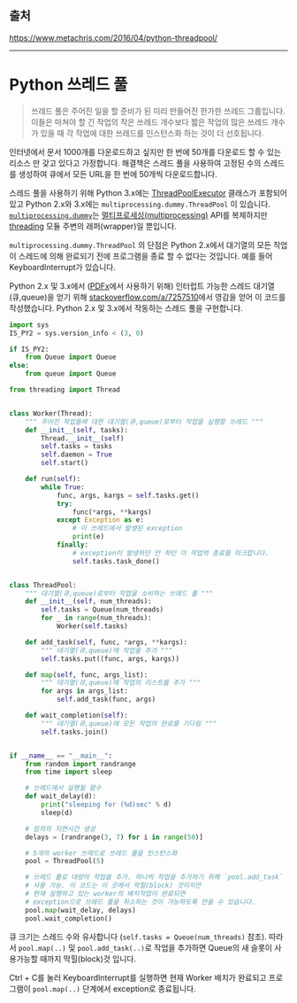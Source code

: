 ## 출처

https://www.metachris.com/2016/04/python-threadpool/

---

# Python 쓰레드 풀

> 쓰레드 풀은 주어진 일을 할 준비가 된 미리 만들어진 한가한 쓰레드 그룹입니다. 이들은 마쳐야 할 긴 작업의 작은 쓰레드 개수보다 짧은 작업의 많은 쓰레드 개수가 있을 때 각 작업에 대한 쓰레드를 인스턴스화 하는 것이 더 선호됩니다.

인터넷에서 문서 1000개를 다운로드하고 싶지만 한 번에 50개를 다운로드 할 수 있는 리소스 만 갖고 있다고 가정합니다. 해결책은 스레드 풀을 사용하여 고정된 수의 스레드를 생성하여 큐에서 모든 URL을 한 번에 50개씩 다운로드합니다.

스레드 풀을 사용하기 위해 Python 3.x에는 [ThreadPoolExecutor](https://docs.python.org/ko/dev/library/concurrent.futures.html#threadpoolexecutor) 클래스가 포함되어 있고 Python 2.x와 3.x에는 `multiprocessing.dummy.ThreadPool` 이 있습니다. [`multiprocessing.dummy`](https://docs.python.org/ko/3/library/multiprocessing.html#module-multiprocessing.dummy)는 [멀티프로세싱(multiprocessing)](https://docs.python.org/ko/3/library/multiprocessing.html#module-multiprocessing) API를 복제하지만 [threading](https://docs.python.org/ko/3/library/threading.html#module-threading) 모듈 주변의 래퍼(wrapper)일 뿐입니다.

```multiprocessing.dummy.ThreadPool``` 의 단점은 Python 2.x에서 대기열의 모든 작업이 스레드에 의해 완료되기 전에 프로그램을 종료 할 수 없다는 것입니다. 예를 들어 KeyboardInterrupt가 있습니다.  

Python 2.x 및 3.x에서 ([PDFx](https://www.metachris.com/pdfx)에서 사용하기 위해) 인터럽트 가능한 스레드 대기열(큐,queue)을 얻기 위해 [stackoverflow.com/a/7257510](http://stackoverflow.com/a/7257510)에서 영감을 얻어 이 코드를 작성했습니다. Python 2.x 및 3.x에서 작동하는 스레드 풀을 구현합니다.

```Python
import sys
IS_PY2 = sys.version_info < (3, 0)

if IS_PY2:
    from Queue import Queue
else:
    from queue import Queue

from threading import Thread


class Worker(Thread):
    """ 주어진 작업들에 대한 대기열(큐,queue)로부터 작업을 실행할 쓰레드 """
    def __init__(self, tasks):
        Thread.__init__(self)
        self.tasks = tasks
        self.daemon = True
        self.start()

    def run(self):
        while True:
            func, args, kargs = self.tasks.get()
            try:
                func(*args, **kargs)
            except Exception as e:
                # 이 쓰레드에서 발생된 exception
                print(e)
            finally:
                # exception이 발생하던 안 하던 이 작업의 종료를 마크합니다.
                self.tasks.task_done()


class ThreadPool:
    """ 대기열(큐,queue)로부터 작업을 소비하는 쓰레드 풀 """
    def __init__(self, num_threads):
        self.tasks = Queue(num_threads)
        for _ in range(num_threads):
            Worker(self.tasks)

    def add_task(self, func, *args, **kargs):
        """ 대기열(큐,queue)에 작업을 추가 """
        self.tasks.put((func, args, kargs))

    def map(self, func, args_list):
        """ 대기열(큐,queue)에 작업의 리스트를 추가 """
        for args in args_list:
            self.add_task(func, args)

    def wait_completion(self):
        """ 대기열(큐,queue)에 모든 작업의 완료를 기다림 """
        self.tasks.join()


if __name__ == "__main__":
    from random import randrange
    from time import sleep

    # 쓰레드에서 실행될 함수
    def wait_delay(d):
        print("sleeping for (%d)sec" % d)
        sleep(d)

    # 임의의 지연시간 생성
    delays = [randrange(3, 7) for i in range(50)]

    # 5개의 worker 쓰레드로 쓰레드 풀을 인스턴스화
    pool = ThreadPool(5)

    # 쓰레드 풀로 대량의 작업을 추가. 하나씩 작업을 추가하기 위해 `pool.add_task`
    # 사용 가능. 이 코드는 이 곳에서 막힐(block) 것이지만 
    # 현재 실행하고 있는 worker의 배치작업이 완료되면
    # exception으로 쓰레드 풀을 취소하는 것이 가능하도록 만들 수 있습니다.
    pool.map(wait_delay, delays)
    pool.wait_completion()
```

큐 크기는 스레드 수와 유사합니다 (`self.tasks = Queue(num_threads)` 참조). 따라서 `pool.map(..)` 및 `pool.add_task(..)`로 작업을 추가하면 Queue의 새 슬롯이 사용가능할 때까지 막힐(block)것 입니다.

Ctrl + C를 눌러 KeyboardInterrupt를 실행하면 현재 Worker 배치가 완료되고 프로그램이 `pool.map(..)` 단계에서 exception로 종료됩니다.
